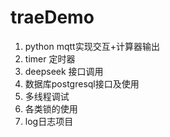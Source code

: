 # traeDemo

1. python mqtt实现交互+计算器输出
2. timer 定时器
3. deepseek 接口调用
4. 数据库postgresql接口及使用
5. 多线程调试
6. 各类锁的使用
7. log日志项目

